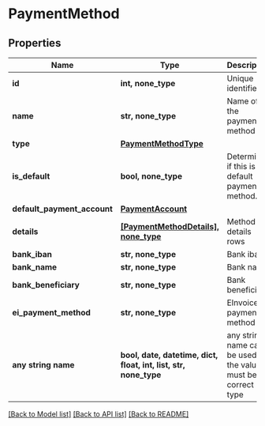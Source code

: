 # PaymentMethod


## Properties
Name | Type | Description | Notes
------------ | ------------- | ------------- | -------------
**id** | **int, none_type** | Unique identifier | [optional] 
**name** | **str, none_type** | Name of the payment method | [optional] 
**type** | [**PaymentMethodType**](PaymentMethodType.md) |  | [optional] 
**is_default** | **bool, none_type** | Determines if this is the default payment method. | [optional] 
**default_payment_account** | [**PaymentAccount**](PaymentAccount.md) |  | [optional] 
**details** | [**[PaymentMethodDetails], none_type**](PaymentMethodDetails.md) | Method details rows | [optional] 
**bank_iban** | **str, none_type** | Bank iban | [optional] 
**bank_name** | **str, none_type** | Bank name | [optional] 
**bank_beneficiary** | **str, none_type** | Bank beneficiary | [optional] 
**ei_payment_method** | **str, none_type** | EInvoice payment method | [optional] 
**any string name** | **bool, date, datetime, dict, float, int, list, str, none_type** | any string name can be used but the value must be the correct type | [optional]

[[Back to Model list]](../README.md#documentation-for-models) [[Back to API list]](../README.md#documentation-for-api-endpoints) [[Back to README]](../README.md)


